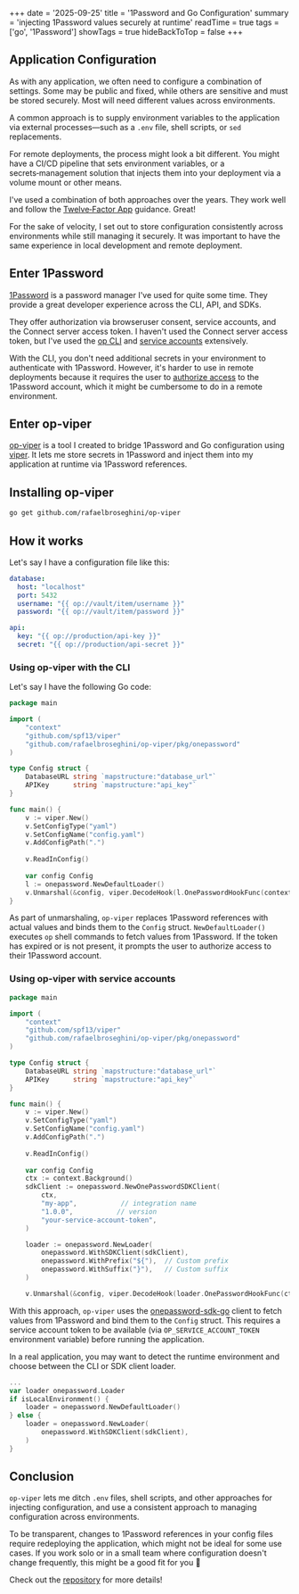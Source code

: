 +++
date = '2025-09-25'
title = '1Password and Go Configuration'
summary = 'injecting 1Password values securely at runtime'
readTime = true
tags = ['go', '1Password']
showTags = true
hideBackToTop = false
+++

## Application Configuration

As with any application, we often need to configure a combination of settings. Some may be public and fixed, while others are sensitive and must be stored securely. Most will need different values across environments.

A common approach is to supply environment variables to the application via external processes—such as a `.env` file, shell scripts, or `sed` replacements. 

For remote deployments, the process might look a bit different. You might have a CI/CD pipeline that sets environment variables, or a secrets‑management solution that injects them into your deployment via a volume mount or other means.

I've used a combination of both approaches over the years. They work well and follow the [Twelve‑Factor App](https://www.12factor.net/config) guidance. Great!

For the sake of velocity, I set out to store configuration consistently across environments while still managing it securely. It was important to have the same experience in local development and remote deployment.

## Enter 1Password

[1Password](https://developer.1password.com/) is a password manager I've used for quite some time. They provide a great developer experience across the CLI, API, and SDKs.

They offer authorization via browseruser consent, service accounts, and the Connect server access token. I haven't used the Connect server access token, but I've used the [op CLI](https://developer.1password.com/docs/cli/) and [service accounts](https://developer.1password.com/docs/service-accounts) extensively.

With the CLI, you don't need additional secrets in your environment to authenticate with 1Password. However, it's harder to use in remote deployments because it requires the user to [authorize access](https://developer.1password.com/docs/cli/get-started#step-3-enter-any-command-to-sign-in) to the 1Password account, which it might be cumbersome to do in a remote environment.

## Enter op-viper

[op-viper](https://github.com/rafaelbroseghini/op-viper) is a tool I created to bridge 1Password and Go configuration using [viper](https://github.com/spf13/viper). It lets me store secrets in 1Password and inject them into my application at runtime via 1Password references.

## Installing op-viper

```bash
go get github.com/rafaelbroseghini/op-viper
```

## How it works

Let's say I have a configuration file like this:

```yaml
database:
  host: "localhost"
  port: 5432
  username: "{{ op://vault/item/username }}"
  password: "{{ op://vault/item/password }}"

api:
  key: "{{ op://production/api-key }}"
  secret: "{{ op://production/api-secret }}"
```

### Using op-viper with the CLI

Let's say I have the following Go code:

```go
package main

import (
    "context"
    "github.com/spf13/viper"
    "github.com/rafaelbroseghini/op-viper/pkg/onepassword"
)

type Config struct {
    DatabaseURL string `mapstructure:"database_url"`
    APIKey      string `mapstructure:"api_key"`
}

func main() {
    v := viper.New()
    v.SetConfigType("yaml")
    v.SetConfigName("config.yaml")
    v.AddConfigPath(".")
    
    v.ReadInConfig()
    
    var config Config
    l := onepassword.NewDefaultLoader()
    v.Unmarshal(&config, viper.DecodeHook(l.OnePasswordHookFunc(context.Background())))
}
```

As part of unmarshaling, `op-viper` replaces 1Password references with actual values and binds them to the `Config` struct. `NewDefaultLoader()` executes `op` shell commands to fetch values from 1Password. If the token has expired or is not present, it prompts the user to authorize access to their 1Password account.


### Using op-viper with service accounts

```go
package main

import (
    "context"
    "github.com/spf13/viper"
    "github.com/rafaelbroseghini/op-viper/pkg/onepassword"
)

type Config struct {
    DatabaseURL string `mapstructure:"database_url"`
    APIKey      string `mapstructure:"api_key"`
}

func main() {
    v := viper.New()
    v.SetConfigType("yaml")
    v.SetConfigName("config.yaml")
    v.AddConfigPath(".")
    
    v.ReadInConfig()
    
    var config Config
    ctx := context.Background()
    sdkClient := onepassword.NewOnePasswordSDKClient(
        ctx,
        "my-app",           // integration name
        "1.0.0",           // version
        "your-service-account-token",
    )

    loader := onepassword.NewLoader(
        onepassword.WithSDKClient(sdkClient),
        onepassword.WithPrefix("${"),  // Custom prefix
        onepassword.WithSuffix("}"),   // Custom suffix
    )

    v.Unmarshal(&config, viper.DecodeHook(loader.OnePasswordHookFunc(ctx)))
```

With this approach, `op-viper` uses the [onepassword-sdk-go](https://github.com/1Password/onepassword-sdk-go) client to fetch values from 1Password and bind them to the `Config` struct. This requires a service account token to be available (via `OP_SERVICE_ACCOUNT_TOKEN` environment variable) before running the application. 

In a real application, you may want to detect the runtime environment and choose between the CLI or SDK client loader.


```go
...
var loader onepassword.Loader
if isLocalEnvironment() {
    loader = onepassword.NewDefaultLoader()
} else {
    loader = onepassword.NewLoader(
        onepassword.WithSDKClient(sdkClient),
    )
}
```

## Conclusion

`op-viper` lets me ditch `.env` files, shell scripts, and other approaches for injecting configuration, and use a consistent approach to managing configuration across environments.

To be transparent, changes to 1Password references in your config files require redeploying the application, which might not be ideal for some use cases. If you work solo or in a small team where configuration doesn't change frequently, this might be a good fit for you 🙂

Check out the [repository](https://github.com/rafaelbroseghini/op-viper) for more details!